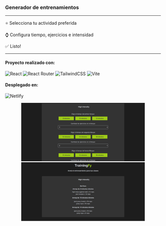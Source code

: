 ### Generador de entrenamientos
---

⭐ Selecciona tu actividad preferida

⌚ Configura tiempo, ejercicios e intensidad

✅ Listo!  

---
#### Proyecto realizado con:
![React](https://img.shields.io/badge/react-%2320232a.svg?style=for-the-badge&logo=react&logoColor=%2361DAFB)
![React Router](https://img.shields.io/badge/React_Router-CA4245?style=for-the-badge&logo=react-router&logoColor=white)
![TailwindCSS](https://img.shields.io/badge/tailwindcss-%2338B2AC.svg?style=for-the-badge&logo=tailwind-css&logoColor=white)
![Vite](https://img.shields.io/badge/vite-%23646CFF.svg?style=for-the-badge&logo=vite&logoColor=white)

#### Desplegado en: 
![Netlify](https://img.shields.io/badge/netlify-%23000000.svg?style=for-the-badge&logo=netlify&logoColor=#00C7B7)

<div align="center">
<img src="./img-readme/traningfy-page-uno.png" width="400px">
<img src="./img-readme/trainingfy-page-dos.png" width="400px">
</div>

